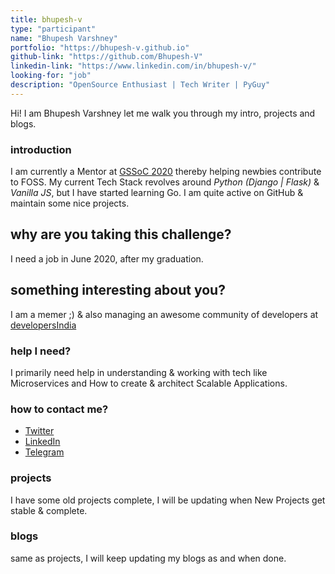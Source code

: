 ```yaml
---
title: bhupesh-v
type: "participant"
name: "Bhupesh Varshney"
portfolio: "https://bhupesh-v.github.io"
github-link: "https://github.com/Bhupesh-V"
linkedin-link: "https://www.linkedin.com/in/bhupesh-v/"
looking-for: "job"
description: "OpenSource Enthusiast | Tech Writer | PyGuy"
---
```


Hi! I am Bhupesh Varshney let me walk you through my intro, projects and blogs.

### introduction

I am currently a Mentor at [GSSoC 2020](https://www.gssoc.tech/) thereby helping newbies contribute to FOSS.
My current Tech Stack revolves around *Python (Django | Flask)* & *Vanilla JS*, but I have started learning Go.
I am quite active on GitHub & maintain some nice projects.

## why are you taking this challenge?

I need a job in June 2020, after my graduation.

## something interesting about you?

I am a memer ;) & also managing an awesome community of developers at [developersIndia](https://www.reddit.com/r/developersIndia/)

### help I need?

I primarily need help in understanding & working with tech like Microservices and How to create & architect Scalable Applications.

### how to contact me?

- [Twitter](https://www.twitter.com/bhupeshimself)
- [LinkedIn](https://www.linkedin.com/in/bhupesh-v/)
- [Telegram](http://t.me/bhupeshimself)

### projects

I have some old projects complete, I will be updating when New Projects get stable & complete.

### blogs

same as projects, I will keep updating my blogs as and when done.
